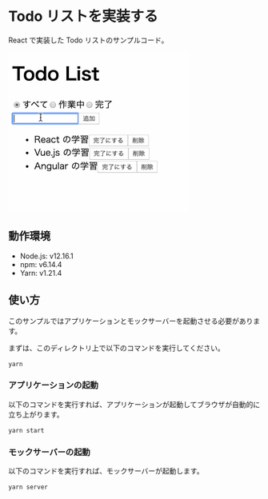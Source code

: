 # Todo リストを実装する

React で実装した Todo リストのサンプルコード。

![](todo-list.gif)

## 動作環境

- Node.js: v12.16.1
- npm: v6.14.4
- Yarn: v1.21.4

## 使い方

このサンプルではアプリケーションとモックサーバーを起動させる必要があります。

まずは、このディレクトリ上で以下のコマンドを実行してください。

```shell
yarn
```

### アプリケーションの起動

以下のコマンドを実行すれば、アプリケーションが起動してブラウザが自動的に立ち上がります。

```shell
yarn start
```

### モックサーバーの起動

以下のコマンドを実行すれば、モックサーバーが起動します。

```shell
yarn server
```

